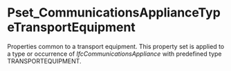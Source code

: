 # Pset_CommunicationsApplianceTypeTransportEquipment

Properties common to a transport equipment. This property set is applied to a type or occurrence of _IfcCommunicationsAppliance_ with predefined type TRANSPORTEQUIPMENT.<!-- end of definition -->
